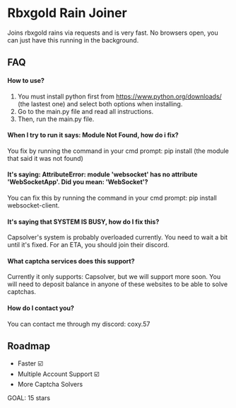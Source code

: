 # Rbxgold Rain Joiner

Joins rbxgold rains via requests and is very fast. No browsers open, you can just have this running in the background.

## FAQ

#### How to use?

1. You must install python first from https://www.python.org/downloads/ (the lastest one) and select both options when installing.
2. Go to the main.py file and read all instructions.
3. Then, run the main.py file.


#### When I try to run it says: **Module Not Found**, how do i fix?

You fix by running the command in your cmd prompt: pip install (the module that said it was not found)



#### It's saying: AttributeError: module 'websocket' has no attribute 'WebSocketApp'. Did you mean: 'WebSocket'?

You can fix this by running the command in your cmd prompt: pip install websocket-client.



#### It's saying that SYSTEM IS BUSY, how do I fix this?

Capsolver's system is probably overloaded currently. You need to wait a bit until it's fixed. For an ETA, you should join their discord.

#### What captcha services does this support?

Currently it only supports: Capsolver, but we will support more soon. You will need to deposit balance in anyone of these websites to be able to solve captchas.

#### How do I contact you?

You can contact me through my discord: coxy.57
## Roadmap

- Faster ☑️
- Multiple Account Support ☑️
- More Captcha Solvers

GOAL: 15 stars

